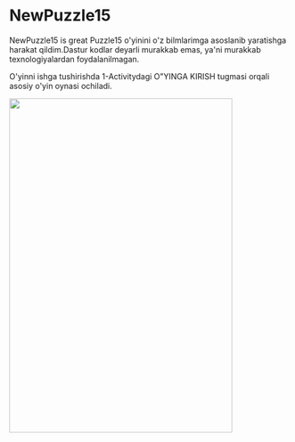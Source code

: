 # NewPuzzle15
NewPuzzle15 is great
Puzzle15 o'yinini o'z bilmlarimga asoslanib yaratishga harakat qildim.Dastur kodlar deyarli murakkab emas, ya'ni murakkab texnologiyalardan foydalanilmagan.

O'yinni ishga tushirishda 1-Activitydagi O"YINGA KIRISH tugmasi orqali asosiy o'yin oynasi ochiladi.


<img src="https://user-images.githubusercontent.com/77477995/104853812-5e39db00-5914-11eb-952c-002c3579cfcb.png" width="400" height="600">

